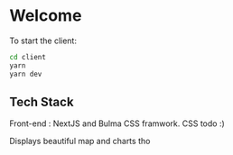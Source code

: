 # Welcome

To start the client:

```bash
cd client
yarn
yarn dev
```

## Tech Stack

Front-end : NextJS and Bulma CSS framwork. CSS todo :)

Displays beautiful map and charts tho
